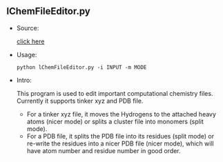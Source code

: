 ## lChemFileEditor.py

* Source:

  [click here](https://github.com/leucinw/ComputTools/tree/master/src/lChemFileEditor.py)

* Usage:

  ```shell
  python lChemFileEditor.py -i INPUT -m MODE 
  ```

* Intro:

  This program is used to edit important computational chemistry files. Currently it supports tinker xyz and PDB file. 

	* For a tinker xyz file, it moves the Hydrogens to the attached heavy atoms (nicer mode) or splits a cluster file into monomers (split mode). 
	* For a PDB file, it splits the PDB file into its residues (split mode) or re-write the residues into a nicer PDB file (nicer mode), which will have atom number and residue number in good order.